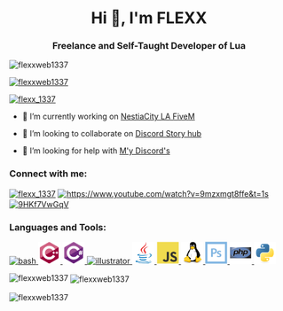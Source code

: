 <h1 align="center">Hi 👋, I'm FLEXX</h1>
<h3 align="center">Freelance and Self-Taught Developer of Lua</h3>

<p align="left"> <img src="https://komarev.com/ghpvc/?username=flexxweb1337&label=Profile%20views&color=0e75b6&style=flat" alt="flexxweb1337" /> </p>

<p align="left"> <a href="https://github.com/ryo-ma/github-profile-trophy"><img src="https://github-profile-trophy.vercel.app/?username=flexxweb1337" alt="flexxweb1337" /></a> </p>

<p align="left"> <a href="https://twitter.com/flexx_1337" target="blank"><img src="https://img.shields.io/twitter/follow/flexx_1337?logo=twitter&style=for-the-badge" alt="flexx_1337" /></a> </p>

- 🔭 I’m currently working on [NestiaCity LA FiveM](https://discord.gg/9HKf7VwGqV)

- 👯 I’m looking to collaborate on [Discord Story hub](https://discord.gg/9HKf7VwGqV)

- 🤝 I’m looking for help with [M'y Discord's](https://discord.gg/9HKf7VwGqV)

<h3 align="left">Connect with me:</h3>
<p align="left">
<a href="https://twitter.com/flexx_1337" target="blank"><img align="center" src="https://raw.githubusercontent.com/rahuldkjain/github-profile-readme-generator/master/src/images/icons/Social/twitter.svg" alt="flexx_1337" height="30" width="40" /></a>
<a href="https://www.youtube.com/c/https://www.youtube.com/watch?v=9mzxmgt8ffe&t=1s" target="blank"><img align="center" src="https://raw.githubusercontent.com/rahuldkjain/github-profile-readme-generator/master/src/images/icons/Social/youtube.svg" alt="https://www.youtube.com/watch?v=9mzxmgt8ffe&t=1s" height="30" width="40" /></a>
<a href="https://discord.gg/9HKf7VwGqV" target="blank"><img align="center" src="https://raw.githubusercontent.com/rahuldkjain/github-profile-readme-generator/master/src/images/icons/Social/discord.svg" alt="9HKf7VwGqV" height="30" width="40" /></a>
</p>

<h3 align="left">Languages and Tools:</h3>
<p align="left"> <a href="https://www.gnu.org/software/bash/" target="_blank" rel="noreferrer"> <img src="https://www.vectorlogo.zone/logos/gnu_bash/gnu_bash-icon.svg" alt="bash" width="40" height="40"/> </a> <a href="https://www.w3schools.com/cpp/" target="_blank" rel="noreferrer"> <img src="https://raw.githubusercontent.com/devicons/devicon/master/icons/cplusplus/cplusplus-original.svg" alt="cplusplus" width="40" height="40"/> </a> <a href="https://www.w3schools.com/cs/" target="_blank" rel="noreferrer"> <img src="https://raw.githubusercontent.com/devicons/devicon/master/icons/csharp/csharp-original.svg" alt="csharp" width="40" height="40"/> </a> <a href="https://www.adobe.com/in/products/illustrator.html" target="_blank" rel="noreferrer"> <img src="https://www.vectorlogo.zone/logos/adobe_illustrator/adobe_illustrator-icon.svg" alt="illustrator" width="40" height="40"/> </a> <a href="https://www.java.com" target="_blank" rel="noreferrer"> <img src="https://raw.githubusercontent.com/devicons/devicon/master/icons/java/java-original.svg" alt="java" width="40" height="40"/> </a> <a href="https://developer.mozilla.org/en-US/docs/Web/JavaScript" target="_blank" rel="noreferrer"> <img src="https://raw.githubusercontent.com/devicons/devicon/master/icons/javascript/javascript-original.svg" alt="javascript" width="40" height="40"/> </a> <a href="https://www.linux.org/" target="_blank" rel="noreferrer"> <img src="https://raw.githubusercontent.com/devicons/devicon/master/icons/linux/linux-original.svg" alt="linux" width="40" height="40"/> </a> <a href="https://www.photoshop.com/en" target="_blank" rel="noreferrer"> <img src="https://raw.githubusercontent.com/devicons/devicon/master/icons/photoshop/photoshop-line.svg" alt="photoshop" width="40" height="40"/> </a> <a href="https://www.php.net" target="_blank" rel="noreferrer"> <img src="https://raw.githubusercontent.com/devicons/devicon/master/icons/php/php-original.svg" alt="php" width="40" height="40"/> </a> <a href="https://www.python.org" target="_blank" rel="noreferrer"> <img src="https://raw.githubusercontent.com/devicons/devicon/master/icons/python/python-original.svg" alt="python" width="40" height="40"/> </a> </p>

<p><img align="left" src="https://github-readme-stats.vercel.app/api/top-langs?username=flexxweb1337&show_icons=true&locale=en&layout=compact" alt="flexxweb1337" /></p>

<p>&nbsp;<img align="center" src="https://github-readme-stats.vercel.app/api?username=flexxweb1337&show_icons=true&locale=en" alt="flexxweb1337" /></p>

<p><img align="center" src="https://github-readme-streak-stats.herokuapp.com/?user=flexxweb1337&" alt="flexxweb1337" /></p>
